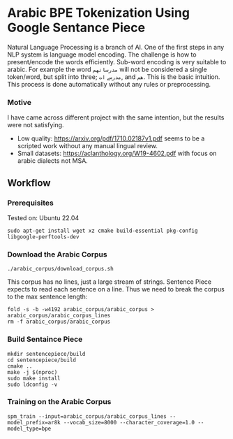 # Arabic BPE Tokenization Using Google Sentance Piece

Natural Language Processing is a branch of AI. One of the first steps in any NLP system is language model encoding. The challenge is how to present/encode the words efficiently.
Sub-word encoding is very suitable to arabic. For example the word `مدرساتهم` will not be considered a single token/word, but split into three; `مدرس`, `ات`, and `هم`. This is the basic intuition.
This process is done automatically without any rules or preprocessing.

### Motive
I have came across different project with the same intention, but the results were not satisfying.
 - Low quality: https://arxiv.org/pdf/1710.02187v1.pdf seems to be a scripted work without any manual lingual review. 
 - Small datasets: https://aclanthology.org/W19-4602.pdf with focus on arabic dialects not MSA.

## Workflow

### Prerequisites
Tested on: Ubuntu 22.04
```
sudo apt-get install wget xz cmake build-essential pkg-config libgoogle-perftools-dev
```

### Download the Arabic Corpus
```
./arabic_corpus/download_corpus.sh
````
This corpus has no lines, just a large stream of strings. Sentence Piece expects to read each sentence on a line. Thus we need to break the corpus to the max sentence length:
```
fold -s -b -w4192 arabic_corpus/arabic_corpus > arabic_corpus/arabic_corpus_lines
rm -f arabic_corpus/arabic_corpus
```
### Build Sentaince Piece
```
mkdir sentencepiece/build
cd sentencepiece/build
cmake ..
make -j $(nproc)
sudo make install
sudo ldconfig -v
```

### Training on the Arabic Corpus
```
spm_train --input=arabic_corpus/arabic_corpus_lines --model_prefix=ar8k --vocab_size=8000 --character_coverage=1.0 --model_type=bpe
```

